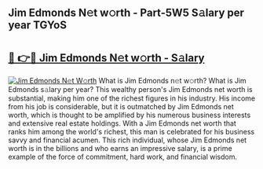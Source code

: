 ## Jim Edmonds N𝚎t w𝚘rth - Part-5W5 S𝚊lary per year TGYoS

# <h2><a href="http://gc36enm.nevu.top/?p=Jim+Edmonds">🔗 👉🔴 Jim Edmonds N𝚎t w𝚘rth - S𝚊lary</a></h2>

[![Jim Edmonds N𝚎t W𝚘rth](https://i.imgur.com/Oavwk0R.jpeg)](http://gc36enm.nevu.top/?p=Jim+Edmonds)
What is Jim Edmonds n𝚎t w𝚘rth? What is Jim Edmonds s𝚊lary per year?
This wealthy person's Jim Edmonds net worth is substantial, making him one of the richest figures in his industry. His income from his job is considerable, but it is outmatched by Jim Edmonds net worth, which is thought to be amplified by his numerous business interests and extensive real estate holdings. With a Jim Edmonds net worth that ranks him among the world's richest, this man is celebrated for his business savvy and financial acumen. This rich individual, whose Jim Edmonds net worth is in the billions and who earns an impressive salary, is a prime example of the force of commitment, hard work, and financial wisdom.
